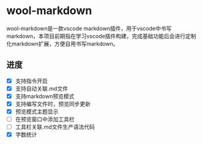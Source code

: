 # wool-markdown

wool-markdown是一款vscode markdown插件，用于vscode中书写markdown，本项目前期指在学习vscode插件构建，完成基础功能后会进行定制化markdown扩展，方便自用书写markdown。

## 进度

- [x] 支持指令开启
- [x] 支持自动关联.md文件
- [x] 支持markdown预览模式
- [x] 支持编写文件时，预览同步更新
- [x] 预览模式主题显示
- [ ] 在预览窗口中添加工具栏
- [ ] 工具栏关联.md文件生产语法代码
- [x] 字数统计

